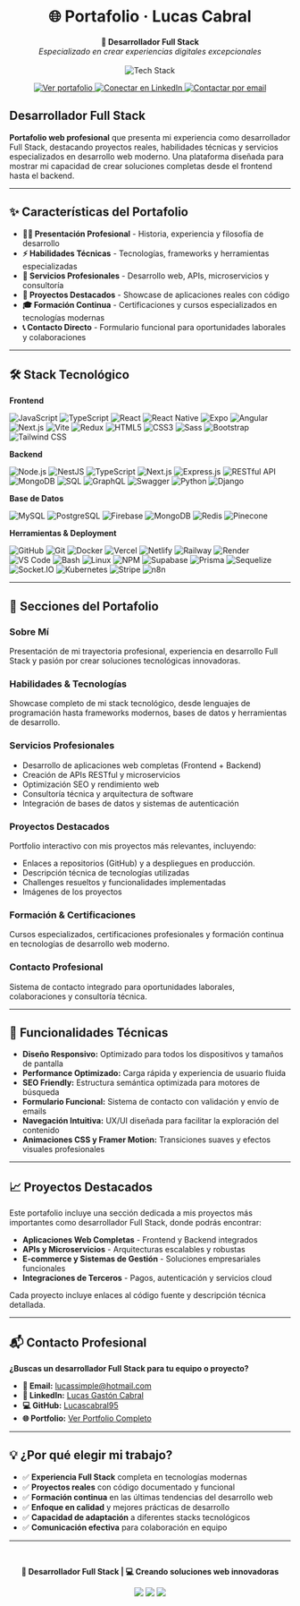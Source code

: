 <h1 align="center">🌐 Portafolio · Lucas Cabral</h1>
<p align="center">
  <strong>🚀 Desarrollador Full Stack</strong><br>
  <em>Especializado en crear experiencias digitales excepcionales</em><br><br>
  <img src="https://readme-typing-svg.herokuapp.com?font=Fira+Code&size=16&duration=3000&pause=1000&color=FF6B35&center=true&vCenter=true&width=500&lines=React+%7C+Next.js+%7C+TypeScript;Node.js+%7C+NestJS+%7C+Express;React+Native+%7C+Angular+%7C+SQL;APIs+RESTful+%7C+Microservicios+%7C+Docker" alt="Tech Stack" />
</p>

<p align="center">
  <a href="https://portfolio-web-dev-git-main-lucascabral95s-projects.vercel.app" target="_blank" rel="noopener noreferrer">
    <img src="https://img.shields.io/badge/Ver%20portafolio-000000?style=for-the-badge&logo=vercel&logoColor=white" alt="Ver portafolio" />
  </a>
  <a href="https://www.linkedin.com/in/lucas-gast%C3%B3n-cabral/" target="_blank" rel="noopener noreferrer">
    <img src="https://img.shields.io/badge/Conectar%20en%20LinkedIn-0A66C2?style=for-the-badge&logo=linkedin&logoColor=white" alt="Conectar en LinkedIn" />
  </a>
  <a href="mailto:lucassimple@hotmail.com">
    <img src="https://img.shields.io/badge/Contactar%20por%20email-4CAF50?style=for-the-badge&logo=gmail&logoColor=white" alt="Contactar por email" />
  </a>
</p>

## Desarrollador Full Stack

**Portafolio web profesional** que presenta mi experiencia como desarrollador Full Stack, destacando proyectos reales, habilidades técnicas y servicios especializados en desarrollo web moderno. Una plataforma diseñada para mostrar mi capacidad de crear soluciones completas desde el frontend hasta el backend.

---

## ✨ Características del Portafolio

- **🙋‍♂️ Presentación Profesional** - Historia, experiencia y filosofía de desarrollo
- **⚡ Habilidades Técnicas** - Tecnologías, frameworks y herramientas especializadas
- **💼 Servicios Profesionales** - Desarrollo web, APIs, microservicios y consultoría
- **🚀 Proyectos Destacados** - Showcase de aplicaciones reales con código
- **🎓 Formación Continua** - Certificaciones y cursos especializados en tecnologías modernas
- **📞 Contacto Directo** - Formulario funcional para oportunidades laborales y colaboraciones

---

## 🛠️ Stack Tecnológico

**Frontend**

![JavaScript](https://img.shields.io/badge/JavaScript-F7DF1E?style=flat-square&logo=javascript&logoColor=black)
![TypeScript](https://img.shields.io/badge/TypeScript-3178C6?style=flat-square&logo=typescript&logoColor=white)
![React](https://img.shields.io/badge/React-61DAFB?style=flat-square&logo=react&logoColor=black)
![React Native](https://img.shields.io/badge/React%20Native-61DAFB?style=flat-square&logo=react&logoColor=black)
![Expo](https://img.shields.io/badge/Expo-000020?style=flat-square&logo=expo&logoColor=white)
![Angular](https://img.shields.io/badge/Angular-DE0837?style=flat-square&logo=angular&logoColor=white)
![Next.js](https://img.shields.io/badge/Next.js-FFFFFF?style=flat-square&logo=next.js&logoColor=black)
![Vite](https://img.shields.io/badge/Vite-646CFF?style=flat-square&logo=vite&logoColor=FFD62E)
![Redux](https://img.shields.io/badge/Redux-764ABC?style=flat-square&logo=redux&logoColor=white)
![HTML5](https://img.shields.io/badge/HTML5-E34F26?style=flat-square&logo=html5&logoColor=white)
![CSS3](https://img.shields.io/badge/CSS3-1572B6?style=flat-square&logo=css3&logoColor=white)
![Sass](https://img.shields.io/badge/Sass-CC6699?style=flat-square&logo=sass&logoColor=white)
![Bootstrap](https://img.shields.io/badge/Bootstrap-563D7C?style=flat-square&logo=bootstrap&logoColor=white)
![Tailwind CSS](https://img.shields.io/badge/Tailwind_CSS-38B2AC?style=flat-square&logo=tailwindcss&logoColor=white)

**Backend**

![Node.js](https://img.shields.io/badge/Node.js-339933?style=flat-square&logo=nodedotjs&logoColor=white)
![NestJS](https://img.shields.io/badge/NestJS-E0234E?style=flat-square&logo=nestjs&logoColor=white)
![TypeScript](https://img.shields.io/badge/TypeScript-3178C6?style=flat-square&logo=typescript&logoColor=white)
![Next.js](https://img.shields.io/badge/Next.js-FFFFFF?style=flat-square&logo=next.js&logoColor=black)
![Express.js](https://img.shields.io/badge/Express.js-000000?style=flat-square&logo=express&logoColor=white)
![RESTful API](https://img.shields.io/badge/RESTful_API-853BCE?style=flat-square&logo=fastapi&logoColor=white)
![MongoDB](https://img.shields.io/badge/MongoDB-47A248?style=flat-square&logo=mongodb&logoColor=white)
![SQL](https://img.shields.io/badge/SQL-00BCF2?style=flat-square&logo=mysql&logoColor=white)
![GraphQL](https://img.shields.io/badge/GraphQL-E535AB?style=flat-square&logo=graphql&logoColor=white)
![Swagger](https://img.shields.io/badge/Swagger-85EA2D?style=flat-square&logo=swagger&logoColor=black)
![Python](https://img.shields.io/badge/Python-3671A1?style=flat-square&logo=python&logoColor=FFD43B)
![Django](https://img.shields.io/badge/Django-092E20?style=flat-square&logo=django&logoColor=white)

**Base de Datos**

![MySQL](https://img.shields.io/badge/MySQL-4479A1?style=flat-square&logo=mysql&logoColor=white)
![PostgreSQL](https://img.shields.io/badge/PostgreSQL-336791?style=flat-square&logo=postgresql&logoColor=white)
![Firebase](https://img.shields.io/badge/Firebase-FFCA28?style=flat-square&logo=firebase&logoColor=black)
![MongoDB](https://img.shields.io/badge/MongoDB-47A248?style=flat-square&logo=mongodb&logoColor=white)
![Redis](https://img.shields.io/badge/Redis-DC382D?style=flat-square&logo=redis&logoColor=white)
![Pinecone](https://img.shields.io/badge/Pinecone-000000?style=flat-square&logo=pinecone&logoColor=white)

**Herramientas & Deployment**

![GitHub](https://img.shields.io/badge/GitHub-000000?style=flat-square&logo=github&logoColor=white)
![Git](https://img.shields.io/badge/Git-F05032?style=flat-square&logo=git&logoColor=white)
![Docker](https://img.shields.io/badge/Docker-2496ED?style=flat-square&logo=docker&logoColor=white)
![Vercel](https://img.shields.io/badge/Vercel-000000?style=flat-square&logo=vercel&logoColor=white)
![Netlify](https://img.shields.io/badge/Netlify-00C7B7?style=flat-square&logo=netlify&logoColor=white)
![Railway](https://img.shields.io/badge/Railway-0B0D0E?style=flat-square&logo=railway&logoColor=white)
![Render](https://img.shields.io/badge/Render-000000?style=flat-square&logo=render&logoColor=white)
![VS Code](https://img.shields.io/badge/VSCode-007ACC?style=flat-square&logo=visualstudiocode&logoColor=white)
![Bash](https://img.shields.io/badge/Bash_Scripting-121011?style=flat-square&logo=gnubash&logoColor=white)
![Linux](https://img.shields.io/badge/Linux-FCC624?style=flat-square&logo=linux&logoColor=black)
![NPM](https://img.shields.io/badge/NPM-CB3837?style=flat-square&logo=npm&logoColor=white)
![Supabase](https://img.shields.io/badge/Supabase-3FCF8E?style=flat-square&logo=supabase&logoColor=white)
![Prisma](https://img.shields.io/badge/Prisma-2D3748?style=flat-square&logo=prisma&logoColor=white)
![Sequelize](https://img.shields.io/badge/Sequelize-52B0E7?style=flat-square&logo=sequelize&logoColor=white)
![Socket.IO](https://img.shields.io/badge/Socket.IO-010101?style=flat-square&logo=socketdotio&logoColor=white)
![Kubernetes](https://img.shields.io/badge/Kubernetes-326CE5?style=flat-square&logo=kubernetes&logoColor=white)
![Stripe](https://img.shields.io/badge/Stripe-626CD9?style=flat-square&logo=stripe&logoColor=white)
![n8n](https://img.shields.io/badge/n8n-000000?style=flat-square&logo=n8n&logoColor=white)

---

## 📂 Secciones del Portafolio

### **Sobre Mí**

Presentación de mi trayectoria profesional, experiencia en desarrollo Full Stack y pasión por crear soluciones tecnológicas innovadoras.

### **Habilidades & Tecnologías**

Showcase completo de mi stack tecnológico, desde lenguajes de programación hasta frameworks modernos, bases de datos y herramientas de desarrollo.

### **Servicios Profesionales**

- Desarrollo de aplicaciones web completas (Frontend + Backend)
- Creación de APIs RESTful y microservicios
- Optimización SEO y rendimiento web
- Consultoría técnica y arquitectura de software
- Integración de bases de datos y sistemas de autenticación

### **Proyectos Destacados**

Portfolio interactivo con mis proyectos más relevantes, incluyendo:

- Enlaces a repositorios (GitHub) y a despliegues en producción.
- Descripción técnica de tecnologías utilizadas
- Challenges resueltos y funcionalidades implementadas
- Imágenes de los proyectos

### **Formación & Certificaciones**

Cursos especializados, certificaciones profesionales y formación continua en tecnologías de desarrollo web moderno.

### **Contacto Profesional**

Sistema de contacto integrado para oportunidades laborales, colaboraciones y consultoría técnica.

---

## 🎯 Funcionalidades Técnicas

- **Diseño Responsivo:** Optimizado para todos los dispositivos y tamaños de pantalla
- **Performance Optimizado:** Carga rápida y experiencia de usuario fluida
- **SEO Friendly:** Estructura semántica optimizada para motores de búsqueda
- **Formulario Funcional:** Sistema de contacto con validación y envío de emails
- **Navegación Intuitiva:** UX/UI diseñada para facilitar la exploración del contenido
- **Animaciones CSS y Framer Motion:** Transiciones suaves y efectos visuales profesionales

---

## 📈 Proyectos Destacados

Este portafolio incluye una sección dedicada a mis proyectos más importantes como desarrollador Full Stack, donde podrás encontrar:

- **Aplicaciones Web Completas** - Frontend y Backend integrados
- **APIs y Microservicios** - Arquitecturas escalables y robustas
- **E-commerce y Sistemas de Gestión** - Soluciones empresariales funcionales
- **Integraciones de Terceros** - Pagos, autenticación y servicios cloud

Cada proyecto incluye enlaces al código fuente y descripción técnica detallada.

---

## 📬 Contacto Profesional

**¿Buscas un desarrollador Full Stack para tu equipo o proyecto?**

- **📧 Email:** [lucassimple@hotmail.com](mailto:lucassimple@hotmail.com)
- **💼 LinkedIn:** [Lucas Gastón Cabral](https://www.linkedin.com/in/lucas-gast%C3%B3n-cabral/)
- **💻 GitHub:** [Lucascabral95](https://github.com/Lucascabral95)
- **🌐 Portfolio:** [Ver Portfolio Completo](https://portfolio-web-dev-git-main-lucascabral95s-projects.vercel.app/)

---

## 💡 ¿Por qué elegir mi trabajo?

- ✅ **Experiencia Full Stack** completa en tecnologías modernas
- ✅ **Proyectos reales** con código documentado y funcional
- ✅ **Formación continua** en las últimas tendencias del desarrollo web
- ✅ **Enfoque en calidad** y mejores prácticas de desarrollo
- ✅ **Capacidad de adaptación** a diferentes stacks tecnológicos
- ✅ **Comunicación efectiva** para colaboración en equipo

---

<br>

<p align="center">
  <strong>🚀 Desarrollador Full Stack | 💻 Creando soluciones web innovadoras</strong>
</p>

<p align="center">
  <img src="https://img.shields.io/badge/Built%20with-React-61DAFB?style=for-the-badge&logo=react&logoColor=black"/>
  <img src="https://img.shields.io/badge/Deployed%20on-Vercel-000000?style=for-the-badge&logo=vercel&logoColor=white"/>
  <img src="https://img.shields.io/badge/Open%20for-Opportunities-4CAF50?style=for-the-badge&logo=handshake&logoColor=white"/>
</p>
